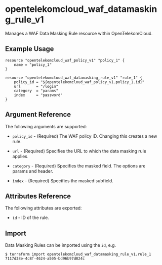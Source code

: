 # opentelekomcloud_waf_datamasking_rule_v1

Manages a WAF Data Masking Rule resource within OpenTelekomCloud.

## Example Usage

```hcl
resource "opentelekomcloud_waf_policy_v1" "policy_1" {
	name = "policy_1"
}

resource "opentelekomcloud_waf_datamasking_rule_v1" "rule_1" {
	policy_id = "${opentelekomcloud_waf_policy_v1.policy_1.id}"
	url       = "/login"
	category  = "params"
	index     = "password"
}
```

## Argument Reference

The following arguments are supported:

* `policy_id` - (Required) The WAF policy ID. Changing this creates a new rule.

* `url` - (Required) Specifies the URL to which the data masking rule applies.

* `category` - (Required) Specifies the masked field. The options are params and header.

* `index` - (Required) Specifies the masked subfield.

## Attributes Reference

The following attributes are exported:

* `id` -  ID of the rule.

## Import

Data Masking Rules can be imported using the `id`, e.g.

```
$ terraform import opentelekomcloud_waf_datamasking_rule_v1.rule_1 7117d38e-4c8f-4624-a505-bd96b97d024c
```
